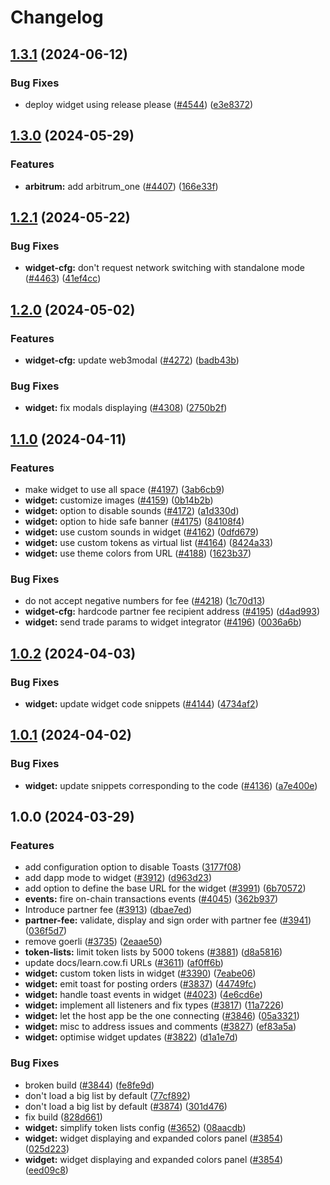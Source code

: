# Changelog

## [1.3.1](https://github.com/cowprotocol/cowswap/compare/widget-configurator-v1.3.0...widget-configurator-v1.3.1) (2024-06-12)


### Bug Fixes

* deploy widget using release please ([#4544](https://github.com/cowprotocol/cowswap/issues/4544)) ([e3e8372](https://github.com/cowprotocol/cowswap/commit/e3e83726a059eecb4f7d513bbdc34e60406d5558))

## [1.3.0](https://github.com/cowprotocol/cowswap/compare/widget-configurator-v1.2.1...widget-configurator-v1.3.0) (2024-05-29)


### Features

* **arbitrum:** add arbitrum_one ([#4407](https://github.com/cowprotocol/cowswap/issues/4407)) ([166e33f](https://github.com/cowprotocol/cowswap/commit/166e33f3c494972738b154cf844584dd78e12c7d))

## [1.2.1](https://github.com/cowprotocol/cowswap/compare/widget-configurator-v1.2.0...widget-configurator-v1.2.1) (2024-05-22)


### Bug Fixes

* **widget-cfg:** don't request network switching with standalone mode ([#4463](https://github.com/cowprotocol/cowswap/issues/4463)) ([41ef4cc](https://github.com/cowprotocol/cowswap/commit/41ef4cc83358c17742fb3e5472e1aa8dc19d475d))

## [1.2.0](https://github.com/cowprotocol/cowswap/compare/widget-configurator-v1.1.0...widget-configurator-v1.2.0) (2024-05-02)


### Features

* **widget-cfg:** update web3modal ([#4272](https://github.com/cowprotocol/cowswap/issues/4272)) ([badb43b](https://github.com/cowprotocol/cowswap/commit/badb43bda3e4d361c381c55ab3d373c7cced3f2c))


### Bug Fixes

* **widget:** fix modals displaying ([#4308](https://github.com/cowprotocol/cowswap/issues/4308)) ([2750b2f](https://github.com/cowprotocol/cowswap/commit/2750b2fd6c848ced889cef2d3ce16bf59f77afcb))

## [1.1.0](https://github.com/cowprotocol/cowswap/compare/widget-configurator-v1.0.2...widget-configurator-v1.1.0) (2024-04-11)


### Features

* make widget to use all space ([#4197](https://github.com/cowprotocol/cowswap/issues/4197)) ([3ab6cb9](https://github.com/cowprotocol/cowswap/commit/3ab6cb98f03e571670031248af9419f301bbdaf8))
* **widget:** customize images ([#4159](https://github.com/cowprotocol/cowswap/issues/4159)) ([0b14b2b](https://github.com/cowprotocol/cowswap/commit/0b14b2b19279a1688f75dc4f2954b8c267e57c40))
* **widget:** option to disable sounds ([#4172](https://github.com/cowprotocol/cowswap/issues/4172)) ([a1d330d](https://github.com/cowprotocol/cowswap/commit/a1d330d46620d3724bb97fb03a07e9080966c1e4))
* **widget:** option to hide safe banner ([#4175](https://github.com/cowprotocol/cowswap/issues/4175)) ([84108f4](https://github.com/cowprotocol/cowswap/commit/84108f4362333f8638d8da7c4ad4849d9f5a796c))
* **widget:** use custom sounds in widget ([#4162](https://github.com/cowprotocol/cowswap/issues/4162)) ([0dfd679](https://github.com/cowprotocol/cowswap/commit/0dfd67946a1ed383a5ffeeadee3044e45bd92eb0))
* **widget:** use custom tokens as virtual list ([#4164](https://github.com/cowprotocol/cowswap/issues/4164)) ([8424a33](https://github.com/cowprotocol/cowswap/commit/8424a337f2ea2fd21cc3cb664d2f91facace00fb))
* **widget:** use theme colors from URL ([#4188](https://github.com/cowprotocol/cowswap/issues/4188)) ([1623b37](https://github.com/cowprotocol/cowswap/commit/1623b37a1b50499473cf82a7aa0dd8f73f63a415))


### Bug Fixes

* do not accept negative numbers for fee ([#4218](https://github.com/cowprotocol/cowswap/issues/4218)) ([1c70d13](https://github.com/cowprotocol/cowswap/commit/1c70d1349d4b656127bbae571795dda629f7fdf9))
* **widget-cfg:** hardcode partner fee recipient address ([#4195](https://github.com/cowprotocol/cowswap/issues/4195)) ([d4ad993](https://github.com/cowprotocol/cowswap/commit/d4ad993c39c28e99ec36f326faac56fab6643ad6))
* **widget:** send trade params to widget integrator ([#4196](https://github.com/cowprotocol/cowswap/issues/4196)) ([0036a6b](https://github.com/cowprotocol/cowswap/commit/0036a6b3cd8ac8015a4271ea3477232d1a4e180d))

## [1.0.2](https://github.com/cowprotocol/cowswap/compare/widget-configurator-v1.0.1...widget-configurator-v1.0.2) (2024-04-03)


### Bug Fixes

* **widget:** update widget code snippets ([#4144](https://github.com/cowprotocol/cowswap/issues/4144)) ([4734af2](https://github.com/cowprotocol/cowswap/commit/4734af27d089112478439604fd66d1968db59021))

## [1.0.1](https://github.com/cowprotocol/cowswap/compare/widget-configurator-v1.0.0...widget-configurator-v1.0.1) (2024-04-02)


### Bug Fixes

* **widget:** update snippets corresponding to the code ([#4136](https://github.com/cowprotocol/cowswap/issues/4136)) ([a7e400e](https://github.com/cowprotocol/cowswap/commit/a7e400e5d9b4fa639854743785eb837b045bfecc))

## 1.0.0 (2024-03-29)


### Features

* add configuration option to disable Toasts ([3177f08](https://github.com/cowprotocol/cowswap/commit/3177f089e162ec5515c1bcebe6c4a4d9d7987cde))
* add dapp mode to widget ([#3912](https://github.com/cowprotocol/cowswap/issues/3912)) ([d963d23](https://github.com/cowprotocol/cowswap/commit/d963d23a9b5f3f10049dfa091f181fddb40707ea))
* add option to define the base URL for the widget ([#3991](https://github.com/cowprotocol/cowswap/issues/3991)) ([6b70572](https://github.com/cowprotocol/cowswap/commit/6b7057239c137b6b80f8277fdda7d8b06a5b2ed0))
* **events:** fire on-chain transactions events ([#4045](https://github.com/cowprotocol/cowswap/issues/4045)) ([362b937](https://github.com/cowprotocol/cowswap/commit/362b9371e8d0ad09ea5501e5a58608c28eb5cf43))
* Introduce partner fee ([#3913](https://github.com/cowprotocol/cowswap/issues/3913)) ([dbae7ed](https://github.com/cowprotocol/cowswap/commit/dbae7ed38b690b538d9fbd50e13d04bb199e3437))
* **partner-fee:** validate, display and sign order with partner fee ([#3941](https://github.com/cowprotocol/cowswap/issues/3941)) ([036f5d7](https://github.com/cowprotocol/cowswap/commit/036f5d7a06eb9d461101b28d917cc8eba3ec4fc2))
* remove goerli ([#3735](https://github.com/cowprotocol/cowswap/issues/3735)) ([2eaae50](https://github.com/cowprotocol/cowswap/commit/2eaae5063f1623d03328e4c2a0fb49c7799ff0a3))
* **token-lists:** limit token lists by 5000 tokens ([#3881](https://github.com/cowprotocol/cowswap/issues/3881)) ([d8a5816](https://github.com/cowprotocol/cowswap/commit/d8a581652fcca40fc8ec2f63e904855b616951c6))
* update docs/learn.cow.fi URLs ([#3611](https://github.com/cowprotocol/cowswap/issues/3611)) ([af0ff6b](https://github.com/cowprotocol/cowswap/commit/af0ff6b71de422e43aab987287f780d26a17ac73))
* **widget:** custom token lists in widget ([#3390](https://github.com/cowprotocol/cowswap/issues/3390)) ([7eabe06](https://github.com/cowprotocol/cowswap/commit/7eabe06d043703718d742809791eda555dff5058))
* **widget:** emit toast for posting orders ([#3837](https://github.com/cowprotocol/cowswap/issues/3837)) ([44749fc](https://github.com/cowprotocol/cowswap/commit/44749fc19a392bba0055c856b6990e354729f31a))
* **widget:** handle toast events in widget ([#4023](https://github.com/cowprotocol/cowswap/issues/4023)) ([4e6cd6e](https://github.com/cowprotocol/cowswap/commit/4e6cd6e76eb735f4e7ea78073cb88c5490c6198e))
* **widget:** implement all listeners and fix types ([#3817](https://github.com/cowprotocol/cowswap/issues/3817)) ([11a7226](https://github.com/cowprotocol/cowswap/commit/11a7226a5d3811139e784fe668ee2eebf2167a38))
* **widget:** let the host app be the one connecting ([#3846](https://github.com/cowprotocol/cowswap/issues/3846)) ([05a3321](https://github.com/cowprotocol/cowswap/commit/05a3321ede220e7c07dc41df2f2f706028fc4afb))
* **widget:** misc to address issues and comments ([#3827](https://github.com/cowprotocol/cowswap/issues/3827)) ([ef83a5a](https://github.com/cowprotocol/cowswap/commit/ef83a5ad520d072ebf4f2cccde5fcfd0c1d88cd2))
* **widget:** optimise widget updates ([#3822](https://github.com/cowprotocol/cowswap/issues/3822)) ([d1a1e7d](https://github.com/cowprotocol/cowswap/commit/d1a1e7d05a1fed94dece9afbbc65f43af1a4f748))


### Bug Fixes

* broken build ([#3844](https://github.com/cowprotocol/cowswap/issues/3844)) ([fe8fe9d](https://github.com/cowprotocol/cowswap/commit/fe8fe9d71e4e74f3388ed4ebec7be180f2961f94))
* don't load a big list by default ([77cf892](https://github.com/cowprotocol/cowswap/commit/77cf892f4a3b2e761f0371cdd498b56abbedf774))
* don't load a big list by default ([#3874](https://github.com/cowprotocol/cowswap/issues/3874)) ([301d476](https://github.com/cowprotocol/cowswap/commit/301d4763582a576c629169db825b73f377a74330))
* fix build ([828d661](https://github.com/cowprotocol/cowswap/commit/828d66166359d264788c48d1745a1a8124f50053))
* **widget:** simplify token lists config ([#3652](https://github.com/cowprotocol/cowswap/issues/3652)) ([08aacdb](https://github.com/cowprotocol/cowswap/commit/08aacdb09602f48408cfe132bb9e5440fd774063))
* **widget:** widget displaying and expanded colors panel ([#3854](https://github.com/cowprotocol/cowswap/issues/3854)) ([025d223](https://github.com/cowprotocol/cowswap/commit/025d2238fd06e14d2bd471f73f02379e86ff94c1))
* **widget:** widget displaying and expanded colors panel ([#3854](https://github.com/cowprotocol/cowswap/issues/3854)) ([eed09c8](https://github.com/cowprotocol/cowswap/commit/eed09c81f941c5d5e11cc9daed92aaf0faa0922e))

